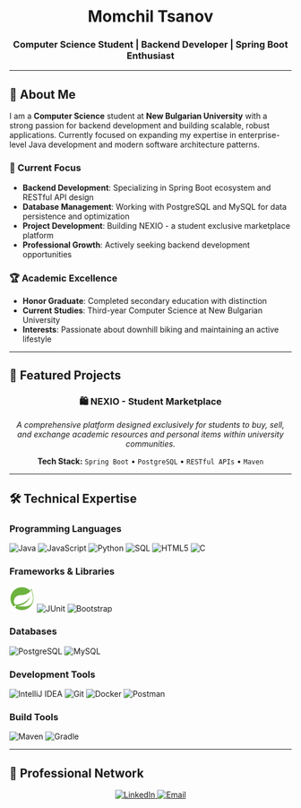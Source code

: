 <h1 align="center">Momchil Tsanov</h1>
<h3 align="center">Computer Science Student | Backend Developer | Spring Boot Enthusiast</h3>

---

## 🎯 About Me

I am a **Computer Science** student at **New Bulgarian University** with a strong passion for backend development and building scalable, robust applications. Currently focused on expanding my expertise in enterprise-level Java development and modern software architecture patterns.

### 🔭 Current Focus
-   **Backend Development**: Specializing in Spring Boot ecosystem and RESTful API design
-   **Database Management**: Working with PostgreSQL and MySQL for data persistence and optimization  
-   **Project Development**: Building NEXIO - a student exclusive marketplace platform
-   **Professional Growth**: Actively seeking backend development opportunities

### 🏆 Academic Excellence
-   **Honor Graduate**: Completed secondary education with distinction
-   **Current Studies**: Third-year Computer Science at New Bulgarian University
-   **Interests**: Passionate about downhill biking and maintaining an active lifestyle

---

## 🚀 Featured Projects

<div align="center">

### 🛍️ NEXIO - Student Marketplace
*A comprehensive platform designed exclusively for students to buy, sell, and exchange academic resources and personal items within university communities.*

**Tech Stack:** `Spring Boot` • `PostgreSQL` • `RESTful APIs` • `Maven`

</div>

---

## 🛠️ Technical Expertise

### **Programming Languages**
<p align="left">
  <img src="https://cdn-icons-png.flaticon.com/512/226/226777.png" alt="Java" width="45" height="45"/>
  <img src="https://cdn-icons-png.flaticon.com/512/5968/5968292.png" alt="JavaScript" width="45" height="45"/>
  <img src="https://cdn-icons-png.flaticon.com/512/5968/5968350.png" alt="Python" width="45" height="45"/>
  <img src="https://cdn-icons-png.flaticon.com/512/4248/4248443.png" alt="SQL" width="45" height="45"/>
  <img src="https://cdn-icons-png.flaticon.com/512/732/732212.png" alt="HTML5" width="45" height="45"/>
  <img src="https://cdn-icons-png.flaticon.com/512/6132/6132222.png" alt="C" width="45" height="45"/>
</p>

### **Frameworks & Libraries**
<p align="left">
  <img src="https://raw.githubusercontent.com/github/explore/80688e429a7d4ef2fca1e82350fe8e3517d3494d/topics/spring-boot/spring-boot.png" alt="Spring Boot" width="45" height="45"/>
  <img src="https://avatars.githubusercontent.com/u/874086?s=200&v=4" alt="JUnit" width="45" height="45"/>
  <img src="https://img.icons8.com/color/48/bootstrap.png" alt="Bootstrap" width="45" height="45"/>
</p>
  
### **Databases**
<p align="left">
  <img src="https://cdn-icons-png.flaticon.com/512/5968/5968342.png" alt="PostgreSQL" width="45" height="45"/>
  <img src="https://cdn-icons-png.flaticon.com/512/5968/5968313.png" alt="MySQL" width="45" height="45"/>
</p>

### **Development Tools**
<p align="left">
  <img src="https://upload.wikimedia.org/wikipedia/commons/9/9c/IntelliJ_IDEA_Icon.svg" alt="IntelliJ IDEA" width="45" height="45"/>
  <img src="https://cdn.jsdelivr.net/gh/devicons/devicon@latest/icons/git/git-original.svg" alt="Git" width="45" height="45"/>
  <img src="https://cdn-icons-png.flaticon.com/512/919/919853.png" alt="Docker" width="45" height="45"/>
  <img src="https://www.vectorlogo.zone/logos/getpostman/getpostman-icon.svg" alt="Postman" width="45" height="45"/>
  <!-- Replace with more specific icons if available -->
</p>

### **Build Tools**
<p align="left">
  <img src="https://www.vectorlogo.zone/logos/apache_maven/apache_maven-icon.svg" alt="Maven" width="45" height="45"/>
  <img src="https://www.vectorlogo.zone/logos/gradle/gradle-icon.svg" alt="Gradle" width="45" height="45"/>
</p>

---

## 🤝 Professional Network

<div align="center">
  <a href="https://www.linkedin.com/in/momchil-tsanov-5b91a62aa">
    <img src="https://img.icons8.com/color/48/linkedin.png" alt="LinkedIn" width="50" height="50"/>
  </a>

  <a href="mailto:momchilworkspace@gmail.com">
    <img src="https://img.icons8.com/color/48/gmail-new.png" alt="Email" width="50" height="50"/>
  </a>

</div>
